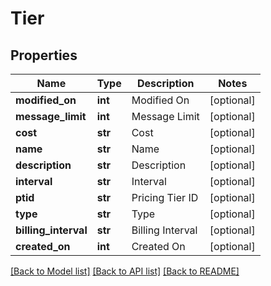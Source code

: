 # Tier

## Properties
Name | Type | Description | Notes
------------ | ------------- | ------------- | -------------
**modified_on** | **int** | Modified On | [optional] 
**message_limit** | **int** | Message Limit | [optional] 
**cost** | **str** | Cost | [optional] 
**name** | **str** | Name | [optional] 
**description** | **str** | Description | [optional] 
**interval** | **str** | Interval | [optional] 
**ptid** | **str** | Pricing Tier ID | [optional] 
**type** | **str** | Type | [optional] 
**billing_interval** | **str** | Billing Interval | [optional] 
**created_on** | **int** | Created On | [optional] 

[[Back to Model list]](../README.md#documentation-for-models) [[Back to API list]](../README.md#documentation-for-api-endpoints) [[Back to README]](../README.md)


